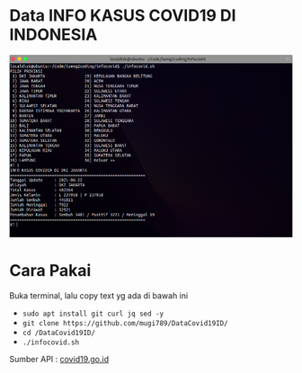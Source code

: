 # Data INFO KASUS COVID19 DI INDONESIA
![alt text](https://raw.githubusercontent.com/mugi789/DataCovid19ID/master/Screenshot%20from%202021-06-23%2022-29-27.png)
# Cara Pakai #
Buka terminal, lalu copy text yg ada di bawah ini
* ``` sudo apt install git curl jq sed -y ```
* ``` git clone https://github.com/mugi789/DataCovid19ID/ ```
* ``` cd /DataCovid19ID/ ```
* ``` ./infocovid.sh ```


Sumber API : <a href=https://data.covid19.go.id/public/api/prov.json> covid19.go.id</a>
